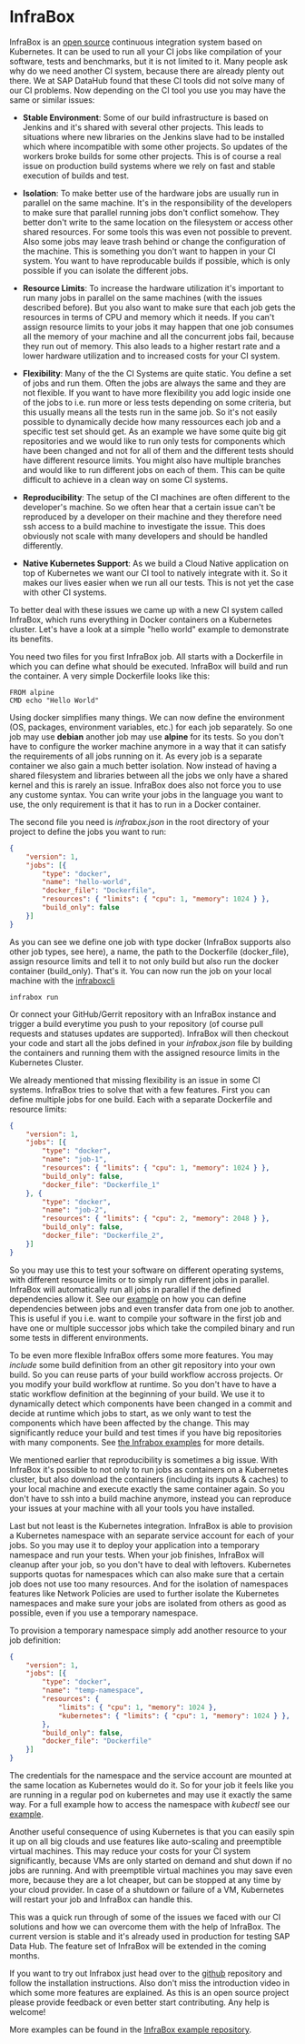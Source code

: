 # InfraBox
InfraBox is an [open source](https://github.com/InfraBox/infrabox) continuous integration system based on Kubernetes. It can be used to run all your CI jobs like compilation of your software, tests and benchmarks, but it is not limited to it.
Many people ask why do we need another CI system, because there are already plenty out there. We at SAP DataHub found that these CI tools did not solve many of our CI problems.
Now depending on the CI tool you use you may have the same or similar issues:

- __Stable Environment__: Some of our build infrastructure is based on Jenkins and it's shared with several other projects. This leads to situations where new libraries on the Jenkins slave had to be installed which where incompatible with some other projects. So updates of the workers broke builds for some other projects. This is of course a real issue on production build systems where we rely on fast and stable execution of builds and test.

- __Isolation__: To make better use of the hardware jobs are usually run in parallel on the same machine. It's in the responsibility of the developers to make sure that parallel running jobs don't conflict somehow. They better don't write to the same location on the filesystem or access other shared resources. For some tools this was even not possible to prevent. Also some jobs may leave trash behind or change the configuration of the machine. This is something you don't want to happen in your CI system. You want to have reproducable builds if possible, which is only possible if you can isolate the different jobs.

- __Resource Limits__: To increase the hardware utilization it's important to run many jobs in parallel on the same machines (with the issues described before). But you also want to make sure that each job gets the resources in terms of CPU and memory which it needs. If you can't assign resource limits to your jobs it may happen that one job consumes all the memory of your machine and all the concurrent jobs fail, because they run out of memory. This also leads to a higher restart rate and a lower hardware utilization and to increased costs for your CI system.

- __Flexibility__: Many of the the CI Systems are quite static. You define a set of jobs and run them. Often the jobs are always the same and they are not flexible. If you want to have more flexibility you add logic inside one of the jobs to i.e. run more or less tests depending on some criteria, but this usually means all the tests run in the same job. So it's not easily possible to dynamically decide how many ressources each job and a specific test set should get. As an example we have some quite big git repositories and we would like to run only tests for components which have been changed and not for all of them and the different tests should have different resource limits. You might also have multiple branches and would like to run different jobs on each of them. This can be quite difficult to achieve in a clean way on some CI systems.

- __Reproducibility__: The setup of the CI machines are often different to the developer's machine. So we often hear that a certain issue can't be reproduced by a developer on their machine and they therefore need ssh access to a build machine to investigate the issue. This does obviously not scale with many developers and should be handled differently.

- __Native Kubernetes Support__: As we build a Cloud Native application on top of Kubernetes we want our CI tool to natively integrate with it. So it makes our lives easier when we run all our tests. This is not yet the case with other CI systems.

To better deal with these issues we came up with a new CI system called InfraBox, which runs everything in Docker containers on a Kubernetes cluster. Let's have a look at a simple "hello world" example to demonstrate its benefits.

You need two files for you first InfraBox job. All starts with a Dockerfile in which you can define what should be executed. InfraBox will build and run the container. A very simple Dockerfile looks like this:

```
FROM alpine
CMD echo "Hello World"
```

Using docker simplifies many things. We can now define the environment (OS, packages, environment variables, etc.) for each job separately. So one job may use __debian__ another job may use __alpine__ for its tests. So you don't have to configure the worker machine anymore in a way that it can satisfy the requirements of all jobs running on it. As every job is a separate container we also gain a much better isolation. Now instead of having a shared filesystem and libraries between all the jobs we only have a shared kernel and this is rarely an issue. InfraBox does also not force you to use any custome syntax. You can write your jobs in the language you want to use, the only requirement is that it has to run in a Docker container.

The second file you need is _infrabox.json_ in the root directory of your project to define the jobs you want to run:

```json
{
    "version": 1,
    "jobs": [{
        "type": "docker",
        "name": "hello-world",
        "docker_file": "Dockerfile",
        "resources": { "limits": { "cpu": 1, "memory": 1024 } },
        "build_only": false
    }]
}
```

As you can see we define one job with type docker (InfraBox supports also other job types, see here), a name, the path to the Dockerfile (docker_file), assign resource limits and tell it to not only build but also run the docker container (build_only). That's it. You can now run the job on your local machine with the [infraboxcli](https://github.com/infrabox/cli)

```
infrabox run
```

Or connect your GitHub/Gerrit repository with an InfraBox instance and trigger a build everytime you push to your repository (of course pull requests and statuses updates are supported).
InfraBox will then checkout your code and start all the jobs defined in your _infrabox.json_ file by building the containers and running them with the assigned resource limits in the Kubernetes Cluster.

We already mentioned that missing flexibility is an issue in some CI systems. InfraBox tries to solve that with a few features. First you can define multiple jobs for one build. Each with a separate Dockerfile and resource limits:

```json
{
    "version": 1,
    "jobs": [{
        "type": "docker",
        "name": "job-1",
        "resources": { "limits": { "cpu": 1, "memory": 1024 } },
        "build_only": false,
        "docker_file": "Dockerfile_1"
    }, {
        "type": "docker",
        "name": "job-2",
        "resources": { "limits": { "cpu": 2, "memory": 2048 } },
        "build_only": false,
        "docker_file": "Dockerfile_2",
    }]
}
```

So you may use this to test your software on different operating systems, with different resource limits or to simply run different jobs in parallel. InfraBox will automatically run all jobs in parallel if the defined dependencies allow it. See our [example](https://github.com/InfraBox/examples/tree/master) on how you can define dependencies between jobs and even transfer data from one job to another. This is useful if you i.e. want to compile your software in the first job and have one or multiple successor jobs which take the compiled binary and run some tests in different environments.

To be even more flexible InfraBox offers some more features. You may _include_ some build definition from an other git repository into your own build. So you can reuse parts of your build workflow accross projects. Or you modify your build workflow at runtime. So you don't have to have a static workflow definition at the beginning of your build. We use it to dynamically detect which components have been changed in a commit and decide at runtime which jobs to start, as we only want to test the components which have been affected by the change. This may significantly reduce your build and test times if you have big repositories with many components. See [the Infrabox examples](https://github.com/InfraBox/examples/tree/master) for more details.

We mentioned earlier that reproducibility is sometimes a big issue. With InfraBox it's possible to not only to run jobs as containers on a Kubernetes cluster, but also download the containers (including its inputs & caches) to your local machine and execute exactly the same container again. So you don't have to ssh into a build machine anymore, instead you can reproduce your issues at your machine with all your tools you have installed.

Last but not least is the Kubernetes integration. InfraBox is able to provision a Kubernetes namespace with an separate service account for each of your jobs. So you may use it to deploy your application into a temporary namespace and run your tests. When your job finishes, InfraBox will cleanup after your job, so you don't have to deal with leftovers. Kubernetes supports quotas for namespaces which can also make sure that a certain job does not use too many resources. And for the isolation of namespaces features like Network Policies are used to further isolate the Kubernetes namespaces and make sure your jobs are isolated from others as good as possible, even if you use a temporary namespace.

To provision a temporary namespace simply add another resource to your job definition:

```json
{
    "version": 1,
    "jobs": [{
        "type": "docker",
        "name": "temp-namespace",
        "resources": {
            "limits": { "cpu": 1, "memory": 1024 },
            "kubernetes": { "limits": { "cpu": 1, "memory": 1024 } },
        },
        "build_only": false,
        "docker_file": "Dockerfile"
    }]
}
```

The credentials for the namespace and the service account are mounted at the same location as Kubernetes would do it. So for your job it feels like you are running in a regular pod on kubernetes and may use it exactly the same way. For a full example how to access the namespace with _kubectl_ see our [example](https://github.com/InfraBox/examples/tree/master/kubernetes).

Another useful consequence of using Kubernetes is that you can easily spin it up on all big clouds and use features like auto-scaling and preemptible virtual machines. This may reduce your costs for your CI system significantly, because VMs are only started on demand and shut down if no jobs are running. And with preemptible virtual machines you may save even more, because they are a lot cheaper, but can be stopped at any time by your cloud provider. In case of a shutdown or failure of a VM, Kubernetes will restart your job and InfraBox can handle this.

This was a quick run through of some of the issues we faced with our CI solutions and how we can overcome them with the help of InfraBox. The current version is stable and it's already used in production for testing SAP Data Hub. The feature set of InfraBox will be extended in the coming months. 

If you want to try out Infrabox just head over to the [github](https://github.com/InfraBox/infrabox) repository and follow the installation instructions. Also don't miss the introduction video in which some more features are explained. As this is an open  source project please provide feedback or even better start contributing. Any help is welcome!

More examples can be found in the [InfraBox example repository](https://github.com/InfraBox/examples).

